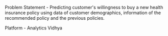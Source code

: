 Problem Statement - Predicting customer's willingness to buy a new health insurance policy using data of customer demographics, information of the recommended policy and the previous policies.

Platform - Analytics Vidhya
